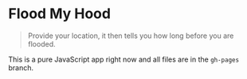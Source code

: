 # Flood My Hood

> Provide your location, it then tells you how long before you are flooded.

This is a pure JavaScript app right now and all files are in the `gh-pages` branch.

